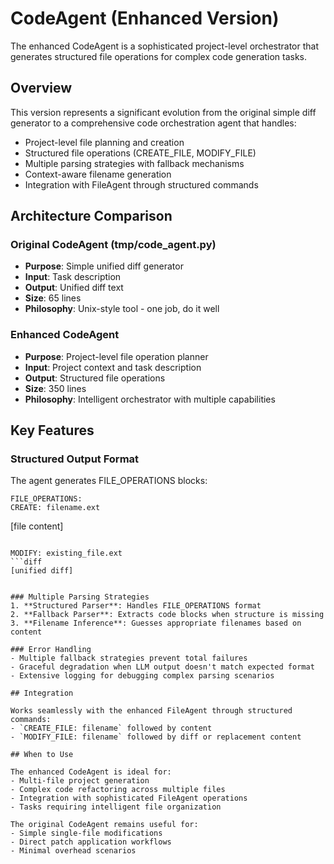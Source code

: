 # CodeAgent (Enhanced Version)

The enhanced CodeAgent is a sophisticated project-level orchestrator that generates structured file operations for complex code generation tasks.

## Overview

This version represents a significant evolution from the original simple diff generator to a comprehensive code orchestration agent that handles:

- Project-level file planning and creation
- Structured file operations (CREATE_FILE, MODIFY_FILE)
- Multiple parsing strategies with fallback mechanisms
- Context-aware filename generation
- Integration with FileAgent through structured commands

## Architecture Comparison

### Original CodeAgent (tmp/code_agent.py)
- **Purpose**: Simple unified diff generator
- **Input**: Task description
- **Output**: Unified diff text
- **Size**: 65 lines
- **Philosophy**: Unix-style tool - one job, do it well

### Enhanced CodeAgent
- **Purpose**: Project-level file operation planner
- **Input**: Project context and task description
- **Output**: Structured file operations
- **Size**: 350 lines
- **Philosophy**: Intelligent orchestrator with multiple capabilities

## Key Features

### Structured Output Format
The agent generates FILE_OPERATIONS blocks:

```
FILE_OPERATIONS:
CREATE: filename.ext
```
[file content]
```

MODIFY: existing_file.ext
```diff
[unified diff]
```
```

### Multiple Parsing Strategies
1. **Structured Parser**: Handles FILE_OPERATIONS format
2. **Fallback Parser**: Extracts code blocks when structure is missing
3. **Filename Inference**: Guesses appropriate filenames based on content

### Error Handling
- Multiple fallback strategies prevent total failures
- Graceful degradation when LLM output doesn't match expected format
- Extensive logging for debugging complex parsing scenarios

## Integration

Works seamlessly with the enhanced FileAgent through structured commands:
- `CREATE_FILE: filename` followed by content
- `MODIFY_FILE: filename` followed by diff or replacement content

## When to Use

The enhanced CodeAgent is ideal for:
- Multi-file project generation
- Complex code refactoring across multiple files
- Integration with sophisticated FileAgent operations
- Tasks requiring intelligent file organization

The original CodeAgent remains useful for:
- Simple single-file modifications
- Direct patch application workflows
- Minimal overhead scenarios